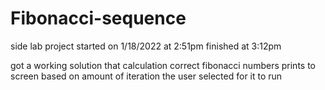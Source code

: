 # Fibonacci-sequence
side lab project
started on 1/18/2022 at 2:51pm
finished at 3:12pm

got a working solution that calculation correct fibonacci numbers
prints to screen based on amount of iteration the user selected for it to run